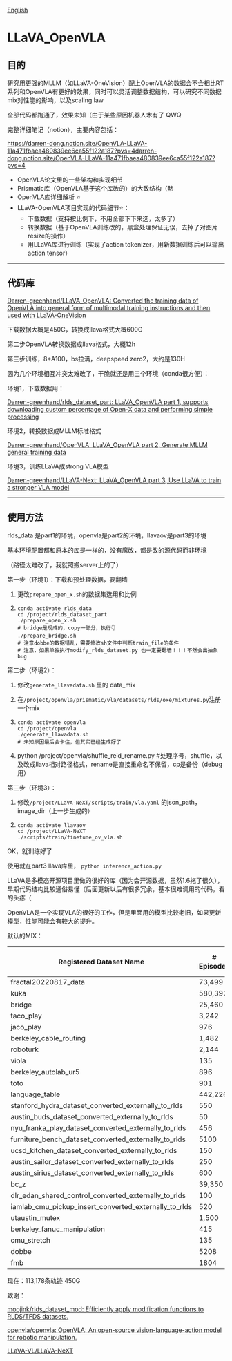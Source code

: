 [English](README-en.md)

# LLaVA_OpenVLA

## 目的

研究用更强的MLLM（如LLaVA-OneVision）配上OpenVLA的数据会不会相比RT系列和OpenVLA有更好的效果，同时可以灵活调整数据结构，可以研究不同数据mix对性能的影响，以及scaling law

全部代码都跑通了，效果未知（由于某些原因机器人木有了 QWQ

完整详细笔记（notion），主要内容包括：

https://darren-dong.notion.site/OpenVLA-LLaVA-11a471fbaea480839ee6ca55f122a187?pvs=4darren-dong.notion.site/OpenVLA-LLaVA-11a471fbaea480839ee6ca55f122a187?pvs=4

- OpenVLA论文里的一些架构和实现细节
- Prismatic库（OpenVLA基于这个库改的）的大致结构（略
- OpenVLA库详细解析 ⭐
- LLaVA-OpenVLA项目实现的代码细节⭐：
  - 下载数据（支持按比例下，不用全部下下来选，太多了）
  - 转换数据（基于OpenVLA训练改的，黑盒处理保证无误，去掉了对图片resize的操作）
  - 用LLaVA库进行训练（实现了action tokenizer，用新数据训练后可以输出action tensor）

---

## 代码库

[Darren-greenhand/LLaVA_OpenVLA: Converted the training data of OpenVLA into general form of multimodal training instructions and then used with LLaVA-OneVision](https://github.com/Darren-greenhand/LLaVA_OpenVLA)

下载数据大概是450G，转换成llava格式大概600G

第二步OpenVLA转换数据成llava格式，大概12h

第三步训练，8*A100，bs拉满，deepspeed zero2，大约是130H



因为几个环境相互冲突太难改了，干脆就还是用三个环境（conda很方便）：

环境1，下载数据用：

[Darren-greenhand/rlds_dataset_part: LLaVA_OpenVLA part 1, supports downloading custom percentage of Open-X data and performing simple processing](https://github.com/Darren-greenhand/rlds_dataset_part)

环境2，转换数据成MLLM标准格式

[Darren-greenhand/OpenVLA: LLaVA_OpenVLA part 2, Generate MLLM general training data](https://github.com/Darren-greenhand/OpenVLA)

环境3，训练LLaVA成strong VLA模型

[Darren-greenhand/LLaVA-Next: LLaVA_OpenVLA part 3, Use LLaVA to train a stronger VLA model](https://github.com/Darren-greenhand/LLaVA-Next)

---



## 使用方法

rlds_data 是part1的环境，openvla是part2的环境，llavaov是part3的环境

基本环境配置都和原本的库是一样的，没有魔改，都是改的源代码而非环境

（路径太难改了，我就照搬server上的了）

第一步（环境1）：下载和预处理数据，要翻墙

1. 更改`prepare_open_x.sh`的数据集选用和比例

2. ```shell
   conda activate rlds_data
   cd /project/rlds_dataset_part
   ./prepare_open_x.sh
   # bridge是现成的，copy一部分，执行👇
   ./prepare_bridge.sh
   # 注意dobbe的数据错乱，需要修改sh文件中判断train_file的条件
   # 注意，如果单独执行modify_rlds_dataset.py 也一定要翻墙！！！不然会出抽象bug
   ```

第二步（环境2）：

1. 修改`generate_llavadata.sh` 里的 data_mix

2. 在`/project/openvla/prismatic/vla/datasets/rlds/oxe/mixtures.py`注册一个mix

3. ```shell
   conda activate openvla
   cd /project/openvla
   ./generate_llavadata.sh
   # 未知原因最后会卡住，但其实已经生成好了
   ```

4. python /project/openvla/shuffle_reid_rename.py #处理序号，shuffle，以及改成llava相对路径格式，rename是直接重命名不保留，cp是备份（debug用）



第三步（环境3）：

1. 修改`/project/LLaVA-NeXT/scripts/train/vla.yaml` 的json_path，image_dir（上一步生成的）

2. ```shell
   conda activate llavaov
   cd /project/LLaVA-NeXT
   ./scripts/train/finetune_ov_vla.sh
   ```

OK，就训练好了



使用就在part3 llava库里， `python inference_action.py`







LLaVA是多模态开源项目里做的很好的库（因为会开源数据，虽然1.6拖了很久），早期代码结构比较通俗易懂（后面更新以后有很多冗余，基本很难调用的代码，看的头疼（

OpenVLA是一个实现VLA的很好的工作，但是里面用的模型比较老旧，如果更新模型，性能可能会有较大的提升。

默认的MIX：

| Registered Dataset Name                               | # Episodes | ratio | File Size (GB) |
| ----------------------------------------------------- | ---------- | ----- | -------------- |
| fractal20220817_data                                  | 73,499     | 0.15  | 111.06         |
| kuka                                                  | 580,392    | 0.07  | 778.02         |
| bridge                                                | 25,460     | 0.2   | 387.49         |
| taco_play                                             | 3,242      | 0.2   | 47.77          |
| jaco_play                                             | 976        | 0.3   | 9.24           |
| berkeley_cable_routing                                | 1,482      | 0.3   | 4.67           |
| roboturk                                              | 2,144      | 0.2   | 45.39          |
| viola                                                 | 135        | 0.5   | 10.4           |
| berkeley_autolab_ur5                                  | 896        | 0.3   | 76.39          |
| toto                                                  | 901        | 0.3   | 127.66         |
| language_table                                        | 442,226    | 0.1   | 399.22         |
| stanford_hydra_dataset_converted_externally_to_rlds   | 550        | 0.4   | 72.48          |
| austin_buds_dataset_converted_externally_to_rlds      | 50         | 0.5   | 1.49           |
| nyu_franka_play_dataset_converted_externally_to_rlds  | 456        | 0.3   | 5.18           |
| furniture_bench_dataset_converted_externally_to_rlds  | 5100       | 0.15  | 110            |
| ucsd_kitchen_dataset_converted_externally_to_rlds     | 150        | 0.5   | 1.33           |
| austin_sailor_dataset_converted_externally_to_rlds    | 250        | 0.5   | 18.85          |
| austin_sirius_dataset_converted_externally_to_rlds    | 600        | 0.4   | 6.55           |
| bc_z                                                  | 39,350     | 0.2   | 80.54          |
| dlr_edan_shared_control_converted_externally_to_rlds  | 100        | 0.5   | 3.09           |
| iamlab_cmu_pickup_insert_converted_externally_to_rlds | 520        | 0.4   | 50.29          |
| utaustin_mutex                                        | 1,500      | 0.2   | 20.79          |
| berkeley_fanuc_manipulation                           | 415        | 0.4   | 8.85           |
| cmu_stretch                                           | 135        | 0.5   | 0.71           |
| dobbe                                                 | 5208       | 0.1   | 21.1           |
| fmb                                                   | 1804       | 0.2   | 356.5          |

现在：113,178条轨迹  450G



致谢：

[moojink/rlds_dataset_mod: Efficiently apply modification functions to RLDS/TFDS datasets.](https://github.com/moojink/rlds_dataset_mod/tree/main)

[openvla/openvla: OpenVLA: An open-source vision-language-action model for robotic manipulation.](https://github.com/openvla/openvla)

[LLaVA-VL/LLaVA-NeXT](https://github.com/LLaVA-VL/LLaVA-NeXT/)
